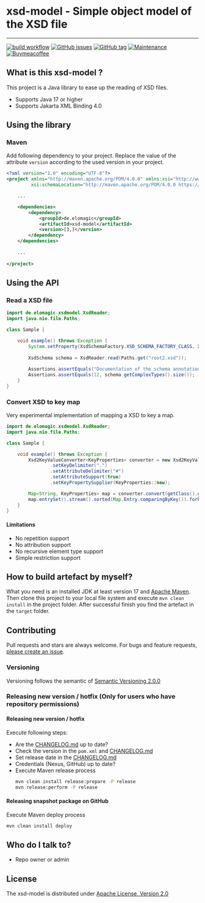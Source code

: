 # xsd-model - Simple object model of the XSD file

---

[![build workflow](https://github.com/elomagic/xsd-model/actions/workflows/maven.yml/badge.svg)](https://github.com/elomagic/xsd-model/actions)
[![GitHub issues](https://img.shields.io/github/issues-raw/elomagic/xsd-model)](https://github.com/elomagic/xsd-model/issues)
[![GitHub tag](https://img.shields.io/github/tag/elomagic/xsd-model.svg)](https://GitHub.com/elomagic/xsd-model/tags/)
[![Maintenance](https://img.shields.io/badge/Maintained%3F-yes-green.svg)](https://github.com/elomagic/xsd-model/graphs/commit-activity)
[![Buymeacoffee](https://badgen.net/badge/icon/buymeacoffee?icon=buymeacoffee&label)](https://www.buymeacoffee.com/elomagic)

## What is this xsd-model ? ###

This project is a Java library to ease up the reading of XSD files.

* Supports Java 17 or higher
* Supports Jakarta XML Binding 4.0

## Using the library

### Maven

Add following dependency to your project. Replace the value of the attribute ```version``` according to the used
version in your project.

```xml
<?xml version="1.0" encoding="UTF-8"?>
<project xmlns="http://maven.apache.org/POM/4.0.0" xmlns:xsi="http://www.w3.org/2001/XMLSchema-instance"
         xsi:schemaLocation="http://maven.apache.org/POM/4.0.0 https://maven.apache.org/maven-v4_0_0.xsd">

    ...

    <dependencies>
        <dependency>
            <groupId>de.elomagic</groupId>
            <artifactId>xsd-model</artifactId>
            <version>[3,]</version>
        </dependency>
    </dependencies>
    
    ...
    
</project>
```

## Using the API

### Read a XSD file

```java
import de.elomagic.xsdmodel.XsdReader;
import java.nio.file.Paths;

class Sample {

    void example() throws Exception {
        System.setProperty(XsdSchemaFactory.XSD_SCHEMA_FACTORY_CLASS, XsdSchemaFactoryMock.class.getName());
    
        XsdSchema schema = XsdReader.read(Paths.get("root2.xsd"));
    
        Assertions.assertEquals("Documentation of the schema annotation.", schema.getAnnotation().getDocumentation().getValue());
        Assertions.assertEquals(12, schema.getComplexTypes().size());  
    }
}
```

### Convert XSD to key map

Very experimental implementation of mapping a XSD to key a map.

```java
import de.elomagic.xsdmodel.XsdReader;
import java.nio.file.Paths;

class Sample {

    void example() throws Exception {
        Xsd2KeyValueConverter<KeyProperties> converter = new Xsd2KeyValueConverter<>()
                .setKeyDelimiter(".")
                .setAttributeDelimiter("#")
                .setAttributeSupport(true)
                .setKeyPropertySupplier(KeyProperties::new);

        Map<String, KeyProperties> map = converter.convert(getClass().getResourceAsStream("/example.xsd"));
        map.entrySet().stream().sorted(Map.Entry.comparingByKey()).forEach(e -> System.out.println(e.getKey() + "=" + e.getValue().getDatatype()));
    }
}
```

#### Limitations

* No repetition support
* No attribution support
* No recursive element type support
* Simple restriction support

## How to build artefact by myself?

What you need is an installed JDK at least version 17 and [Apache Maven](https://maven.apache.org).
Then clone this project to your local file system and execute `mvn clean install` in the project folder. After successful finish you find
the artefact in the `target` folder.

## Contributing

Pull requests and stars are always welcome. For bugs and feature requests, [please create an issue](../../issues/new).

### Versioning

Versioning follows the semantic of [Semantic Versioning 2.0.0](https://semver.org/)

### Releasing new version / hotfix (Only for users who have repository permissions)

#### Releasing new version / hotfix

Execute following steps:

* Are the [CHANGELOG.md](https://github.com/elomagic/xsd-model/blob/main/CHANGELOG.md) up to date?
* Check the version in the ```pom.xml``` and [CHANGELOG.md](https://github.com/elomagic/xsd-model/blob/main/CHANGELOG.md)
* Set release date in the [CHANGELOG.md](https://github.com/elomagic/xsd-model/blob/main/CHANGELOG.md)
* Credentials (Nexus, GitHub) up to date?
* Execute Maven release process
  ```bash
  mvn clean install release:prepare -P release
  mvn release:perform -P release
  ```

#### Releasing snapshot package on GitHub

Execute Maven deploy process

```bash
mvn clean install deploy
```

## Who do I talk to? ###

* Repo owner or admin

## License

The xsd-model is distributed under [Apache License, Version 2.0](http://www.apache.org/licenses/LICENSE-2.0)
